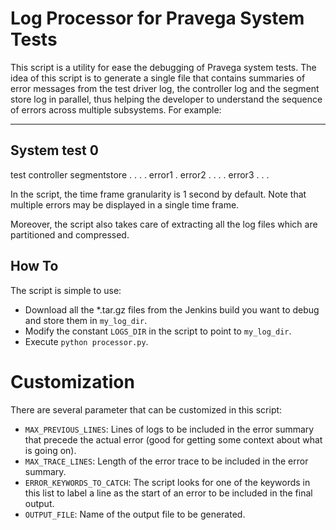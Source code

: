 # Log Processor for Pravega System Tests

This script is a utility for ease the debugging of Pravega system tests. The idea of this script is to generate a single
file that contains summaries of error messages from the test driver log, the controller log and the segment store log in
parallel, thus helping the developer to understand the sequence of errors across multiple subsystems. For example:

---------------------------------
System test 0
---------------------------------
test   controller    segmentstore
  .        .              .
  .      error1           .
error2     .              .
  .        .            error3
  .        .              .

In the script, the time frame granularity is 1 second by default. Note that multiple errors may be displayed in a single
time frame.

Moreover, the script also takes care of extracting all the log files which are partitioned and compressed.

## How To

The script is simple to use:

- Download all the *.tar.gz files from the Jenkins build you want to debug and store them in `my_log_dir`.
- Modify the constant `LOGS_DIR` in the script to point to `my_log_dir`.
- Execute `python processor.py`.

# Customization

There are several parameter that can be customized in this script:

- `MAX_PREVIOUS_LINES`: Lines of logs to be included in the error summary that precede the actual error (good for getting
some context about what is going on).
- `MAX_TRACE_LINES`: Length of the error trace to be included in the error summary.
- `ERROR_KEYWORDS_TO_CATCH`: The script looks for one of the keywords in this list to label a line as the start of an
error to be included in the final output.
- `OUTPUT_FILE`: Name of the output file to be generated.

